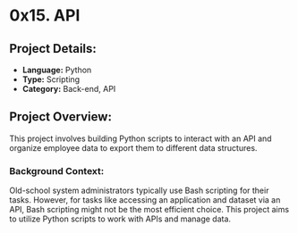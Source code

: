 # 0x15. API

## Project Details:
- **Language:** Python
- **Type:** Scripting
- **Category:** Back-end, API

## Project Overview:
This project involves building Python scripts to interact with an API and organize employee data to export them to different data structures.

### Background Context:
Old-school system administrators typically use Bash scripting for their tasks. However, for tasks like accessing an application and dataset via an API, Bash scripting might not be the most efficient choice. This project aims to utilize Python scripts to work with APIs and manage data.
